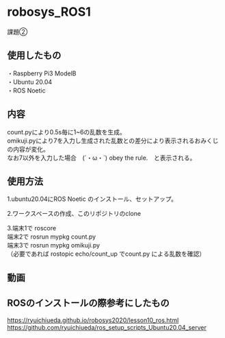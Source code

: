 # robosys_ROS1
課題②


## 使用したもの
・Raspberry Pi3 ModelB  
・Ubuntu 20.04  
・ROS Noetic


## 内容
count.pyにより0.5s毎に1~6の乱数を生成。   
omikuji.pyにより7を入力し生成された乱数との差分により表示されるおみくじの内容が変化。  
なお7以外を入力した場合　(´・ω・`)  obey the rule.　と表示される。


## 使用方法
1.ubuntu20.04にROS Noetic のインストール、セットアップ。  

2.ワークスペースの作成、このリポジトリのclone  

3.端末1で roscore  
   端末2で rosrun mypkg count.py   
   端末3で rosrun mypkg omikuji.py   
   （必要であれば rostopic echo/count_up でcount.py による乱数を確認）


## 動画



## ROSのインストールの際参考にしたもの
https://ryuichiueda.github.io/robosys2020/lesson10_ros.html   
https://github.com/ryuichiueda/ros_setup_scripts_Ubuntu20.04_server

